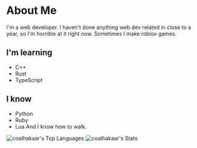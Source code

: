 # About Me
I'm a web developer. I haven't done anything web dev related in close to a year, so I'm horrible at it right now. Sometimes I make roblox games. 

## I'm learning
- C++
- Rust
- TypeScript

## I know
- Python
- Ruby
- Lua
And I know how to walk.

![coalhakaar's Top Languages](https://github-readme-stats.vercel.app/api/top-langs/?username=coalhakaar&theme=dark&show_icons=true&hide_border=false&layout=compact)
![coalhakaar's Stats](https://github-readme-stats.vercel.app/api?username=coalhakaar&theme=dark&show_icons=true&hide_border=false&count_private=true)
